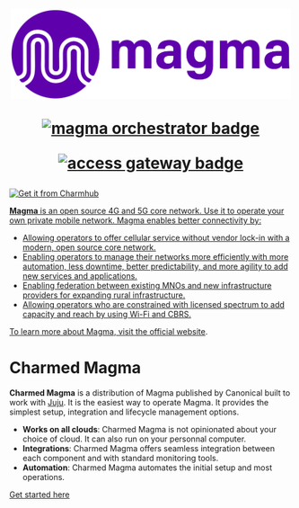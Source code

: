 <h1 align="center">
  <a href="https://magmacore.org/"><img src="docs/images/magma-logo-purple.svg" width="500" ></a>
  <p align="center"><a href="https://charmhub.io/magma-orc8r"><img src="https://charmhub.io/magma-orc8r/badge.svg" alt="magma orchestrator badge"/></p>
  <p align="center"><a href="https://charmhub.io/magma-access-gateway-operator"><img src="https://charmhub.io/magma-access-gateway-operator/badge.svg" alt="access gateway badge"/></p>
</h1>

![Get it from Charmhub](https://charmhub.io/static/images/badges/en/charmhub-black.svg)

**Magma** is an open source 4G and 5G core network. Use it to operate your own private mobile
network. Magma enables better connectivity by:

- Allowing operators to offer cellular service without vendor lock-in with a modern, open source core network.
- Enabling operators to manage their networks more efficiently with more automation, less downtime, better predictability, and more agility to add new services and applications.
- Enabling federation between existing MNOs and new infrastructure providers for expanding rural infrastructure.
- Allowing operators who are constrained with licensed spectrum to add capacity and reach by using Wi-Fi and CBRS.

To learn more about Magma, visit the official [website](https://magmacore.org/).

# Charmed Magma

**Charmed Magma** is a distribution of Magma published by Canonical built to work with
[Juju](https://juju.is/). It is the easiest way to operate Magma. It provides the simplest setup, integration and
lifecycle management options.

- **Works on all clouds**: Charmed Magma is not opinionated about your choice of cloud. It can also
  run on your personnal computer.
- **Integrations**: Charmed Magma offers seamless integration between each component and with
  standard monitoring tools.
- **Automation**: Charmed Magma automates the initial setup and most operations.

[Get started here](https://canonical-charmed-magma.readthedocs-hosted.com/en/latest/)
